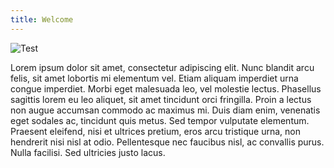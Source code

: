 ```yaml
---
title: Welcome
---
```

![Test](/uploads/photo-1584044283481-9b18070011e1.jpeg "Lorem ipsum")

Lorem ipsum dolor sit amet, consectetur adipiscing elit. Nunc blandit arcu felis, sit amet lobortis mi elementum vel. Etiam aliquam imperdiet urna congue imperdiet. Morbi eget malesuada leo, vel molestie lectus. Phasellus sagittis lorem eu leo aliquet, sit amet tincidunt orci fringilla. Proin a lectus non augue accumsan commodo ac maximus mi. Duis diam enim, venenatis eget sodales ac, tincidunt quis metus. Sed tempor vulputate elementum. Praesent eleifend, nisi et ultrices pretium, eros arcu tristique urna, non hendrerit nisi nisl at odio. Pellentesque nec faucibus nisl, ac convallis purus. Nulla facilisi. Sed ultricies justo lacus.